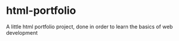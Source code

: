 # html-portfolio
A little html portfolio project, done in order to learn the basics of web development
